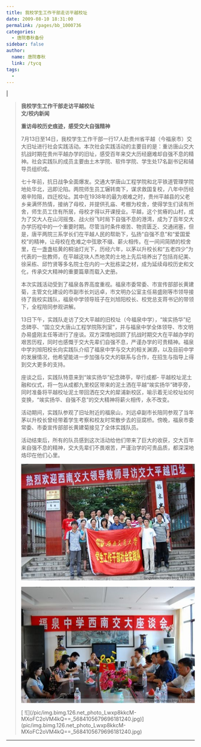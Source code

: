 ```yaml
---
title: 我校学生工作干部走访平越校址
date: 2009-08-10 18:31:00
permalink: /pages/bb_1000736
categories: 
  - 唐院春秋备份
sidebar: false
author: 
  name: 唐院春秋
  link: /tycq
tags: 
  - 
---
```


|

> **我校学生工作干部走访平越校址**  
>  **文/校内新闻**
>
> **重访母校历史痕迹，感受交大自强精神**
>
>
> 7月13日至14日，我校学生工作干部一行17人赴贵州省平越（今福泉市）交大旧址进行社会实践活动。本次社会实践活动的主要目的是：重访唐山交大抗战时期在贵州平越办学的旧址，感受百年来交大历经磨难却自强不息的精神。社会实践队的成员主要由土木学院、软件学院、学生处17名副书记和辅导员组织成。
>
>
> 七十年前，抗日战争全面爆发。交通大学唐山工程学院和北平铁道管理学院地处华北，迅即沦陷。两院师生员工辗转南下，谋求救国复校，八年中历经艰辛险阻，四迁校址。其中在1938年的最为艰难之时，贵州平越县的父老乡亲满怀热情，接纳了母校，并提供孔庙、考棚为校舍，使得学生们读有所舍，师生员工住有所居，母校才得以开课授业。平越，这个贫瘠的山村，成为了交大人在山河摇曳、战火纷飞时局下自强不息的港湾，成为了百年交大办学历程中的一个重要时期。尽管当时条件艰苦、物资匮乏、交通闭塞，但是，唐平两院三系学长们在平越人民的帮助下，弘扬“自强不息”和“爱国爱校”的精神，让母校在危难之中弦歌不缀、薪火相传。在一间间简陋的校舍里，在一盏盏枯黄的桐油灯光下，历经六年，以茅以升校长和“五老四少”为代表的一批教师，在平越这块人杰地灵的土地上先后培养出了包括肖纪美、徐采栋、邱竹贤等多名院士在内的一大批栋梁之材，成为延续母校历史和文化，传承交大精神的重要篇章而载入史册。
>
>
> 本次实践活动受到了福泉各界高度重视。福泉市委常委、市宣传部部长黄建菊，主管文化建设的市副市长刘远卓，市文明办公室主任易盛刚等市领导接待了我校实践队，福泉中学领导班子在刘旭阳校长、校党总支蒋书记的带领下，全程陪同参观讲解。
>
>
> 13日下午，实践队走访了交大平越的旧校址（今福泉中学），“竢实扬华”纪念碑亭、“国立交大唐山工程学院陈列室”，并与福泉中学全体领导、市文明办易盛刚主任等进行了座谈。双方深情地回顾了抗战时期交大在平越办学的艰苦历程，同时也感慨于交大先辈们自强不息，严谨办学的可贵精神。福泉中学刘旭阳校长向实践队介绍了福泉中学与交大的相关渊源，以及目前中学的发展情况，他希望能进一步加强与交大的联系与合作，在招生与指导上得到交大更多的支持。
>
> 座谈之后，实践队特意来到“竢实扬华”纪念碑亭，举行成都-
> 平越校址泥土融和仪式，将一包从成都九里校区带来的泥土洒在平越“竢实扬华”碑亭旁，同时准备将平越校址泥土带回洒在交大的犀浦新校区，喻示着无论校址如何变换，“竢实扬华、自强不息”的交大精神将薪火相传，永不改变。
>
>
> 活动期间，实践队参观了旧址附近的福泉山，刘远卓副市长陪同参观了当年茅以升校长曾经带着学生考察和校友时常散步去的豆腐桥。傍晚，福泉市委常委、市委宣传部部长黄建菊接见了全体实践队员。
>
> 活动结束后，所有的队员感到这次活动给他们带来了巨大的收获，交大百年来自强不息的精神，交大先辈们不畏艰苦，严谨治学的可贵品质，都深深地烙印在他们心里。
>
> [
> ![](/pic/img.bimg.126.net_photo_tZyKAdSfnhu0cgjA1yHnKA==_3994974344455317262.jpg)](pic/img.bimg.126.net_photo_tZyKAdSfnhu0cgjA1yHnKA==_3994974344455317262.jpg)
>
> [
> ![](/pic/img.bimg.126.net_photo_O5hvWi_JMW0nnPXn_Qa5jQ==_5684105679696181223.jpg)](pic/img.bimg.126.net_photo_O5hvWi_JMW0nnPXn_Qa5jQ==_5684105679696181223.jpg)
>
> [ ![](/pic/img.bimg.126.net_photo_Lwxp8kkcM-
> MXoFC2oVM4kQ==_5684105679696181240.jpg)](pic/img.bimg.126.net_photo_Lwxp8kkcM-
> MXoFC2oVM4kQ==_5684105679696181240.jpg)  
  
---